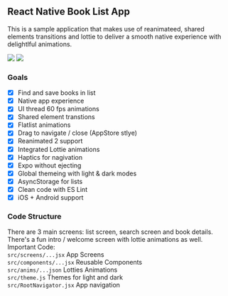 ## React Native Book List App

This is a sample application that makes use of reanimateed, shared elements transitions and lottie to deliver a smooth native experience with delightlful animations.

![](book.gif) ![](dbook.gif)

### Goals
- [x] Find and save books in list
- [x] Native app experience
- [x] UI thread 60 fps animations
- [x] Shared element transtions
- [x] Flatlist animations
- [x] Drag to navigate / close (AppStore stlye)
- [x] Reanimated 2 support
- [x] Integrated Lottie animations
- [x] Haptics for nagivation
- [x] Expo without ejecting
- [x] Global themeing with light & dark modes
- [x] AsyncStorage for lists
- [x] Clean code with ES Lint
- [x] iOS + Android support

### Code Structure
There are 3 main screens: list screen, search screen and book details. There's a fun intro / welcome screen with lottie animations as well.  
Important Code:  
`src/screens/...jsx` App Screens  
`src/components/...jsx` Reusable Components  
`src/anims/...json` Lotties Animations  
`src/theme.js` Themes for light and dark  
`src/RootNavigator.jsx` App navigation


```
